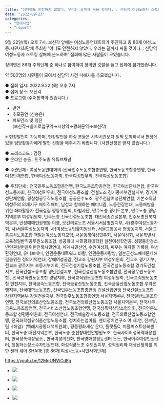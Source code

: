 ```yaml
---
title: "어디에도 안전하지 않았다. 우리는 끝까지 싸울 것이다. : 신당역 여성노동자 스토킹 살해에 분노하며 집회 공동주최 참여"
date: "2022-09-23"
categories: 
  - "연대사업"
  - "report"
---
```


9월 22일(목) 오후 7시. 보신각 앞에는 여성노동연대회의가 주관하고 총 86개 여성.노동.시민사회단체 주최한 '어디도 안전하지 않았다. 우리는 끝까지 싸울 것이다. : 신당역 여성노동자 스토킹 살해에 분노하며' 집회에 많은 사람들이 모였습니다.

정의연은 86개 주최단체 중 하나로 참여하여 정의연 깃발을 들고 집회에 참가했습니다.

약 500명의 시민들이 모여서 신당역 사건 피해자를 추모했습니다.

● 집회 일시: 2022.9.22 (목) 오후 7시  
● 집회 장소: 보신각  
● 프로그램 (수어통역이 있습니다.)

- 발언
- 추모공연 (신승은)
- 퍼포먼스 및 행진  
    (보신각→을지로입구역→시청역→광화문역→보신각)

※ 현장발언이 가능하며, 현장발언을 하실 분들은 시작시간보다 일찍 도착하셔서 현장에 있을 담당활동가에게 발언 신청을 해주시기 바랍니다. (사전신청은 받지 않습니다.)

● 드레스코드 : 검정  
● 온라인 송출 : 민주노총 유튜브채널

● 주관단체 : 여성노동연대회의 (전국민주노동조합총연맹, 한국노동조합총연맹, 한국여성단체연합, 한국여성노동자회, 한국여성민우회, 전국여성노동조합)

● 주최단체 : 전국민주노동조합총연맹, 한국노동조합총연맹, 한국여성단체연합, 한국여성노동자회, 한국여성민우회, 전국여성노동조합, 건설노조 경기중서부건설지부, 경기여성단체연합, 경찰청공무직노동조합, 공공운수노조, 광주전남여성단체연합, 기본소득당 여성주의 의제기구 베이직페미, 남성과 함께하는 페미니즘, 노동건강연대, 노동해방을 위한 좌파활동가 전국결집 평등위원회, 마법사단, 민주노총 경기도본부, 민주노총 경남지역본부 여성위원회, 민주노총 전국건설노동조합, 대전세종건설본부, 민주노총전북지역본부, 반성매매인권행동 이룸, 보건의료노조 서울시서남병원지부, 사)광주여성노동자회, 사)서울여성노동자회, 사)여성노동법률지원센터, 서울교통공사 현장동지회, 서울교통공사노동조합 책읽는여성노동자모임, 서울동북여성민우회, 서울여성회, 서울특별시교육청일반직공무원노동조합, 성공회대 시민평화대학원 실천여성학전공, 성평등한청소년인권실현을위한전북시민연대, 세계시민선언, 수원여성회, 싸우는 여자들 기록팀, 여성환경연대, 유니브페미, 인권운동네트워크 바람, 인권운동사랑방, 일본군성노예제문제해결을위한 정의기억연대, 장애여성공감, 전교조 강원지부 여성위원회, 전교조 경기지부, 전교조 광주지부 초등서부지회, 전국건설기업노동조합, 전국건설노동조합 경기도건설지부, 전국건설노동조합 경인건설지부, 전국건설산업노동조합연맹, 전국공무원노동조합 , 전국교직원노동조합 경남지부, 전국교직원노동조합 여성위원회, 전국교직원노동조합 인천지부, 전국금속노동조합, 전국금융산업노동조합, 전국금융산업노동조합 우리은행지부, 전국대학노동조합, 전국민주노동조합총연맹 건설산업연맹 전국건설노동조합 강원지역본부 강원건설지부, 전국민주노동조합총연맹 서울지역본부, 전국일반노동조합연맹, 전국보건의료산업노동조합, 전국보건의료산업노동조합 서울지역본부, 전국사무금융노동조합연맹, 전국서비스산업노동조합연맹, 전국성폭력상담소협의회, 전국언론노동조합 성평등위원회, 전국여성연대, 전국예술강사노동조합, 전국의료산업노동조합연맹, 전국화학섬유식품산업노동조합, 정치하는엄마들, 젠더정치연구소 여.세.연, 진보당, 팀《해일》(백래시공동대책위원회), 평등평화세상 온다, 플랫폼C, 피플퍼스트성북센터, 한국노총 대전지역본부, 한국노총 순천향대천안병원노조, 한국사이버성폭력대응센터, 한국성폭력상담소 , 한국여성의전화, 한국영화성평등센터 든든, 한국이주여성인권센터, 행동하는성소수자인권연대, 화섬식품노조 수도권지부, 성적권리와 재생산정의를 위한 센터 셰어 SHARE (총 86개 여성•노동•시민사회단체)

https://youtu.be/12MqUNWCdKg

- ![](https://r2.womenandwar.net/2022/09/photo_2022-09-23_19-33-22-1024x577.jpg)
    
- ![](https://r2.womenandwar.net/2022/09/photo_2022-09-23_19-33-25-1024x577.jpg)
    
- ![](https://r2.womenandwar.net/2022/09/photo_2022-09-23_19-33-32-1024x577.jpg)
    
- ![](https://r2.womenandwar.net/2022/09/photo_2022-09-23_19-33-39-1024x768.jpg)
